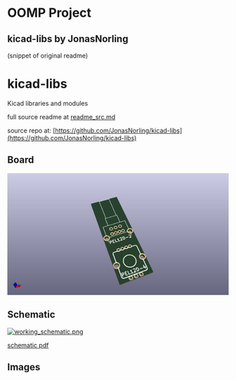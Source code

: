 # OOMP Project  
## kicad-libs  by JonasNorling  
  
(snippet of original readme)  
  
kicad-libs  
==========  
  
Kicad libraries and modules  
  
  full source readme at [readme_src.md](readme_src.md)  
  
source repo at: [https://github.com/JonasNorling/kicad-libs](https://github.com/JonasNorling/kicad-libs)  
## Board  
  
[![working_3d.png](working_3d_600.png)](working_3d.png)  
## Schematic  
  
[![working_schematic.png](working_schematic_600.png)](working_schematic.png)  
  
[schematic pdf](working_schematic.pdf)  
## Images  
